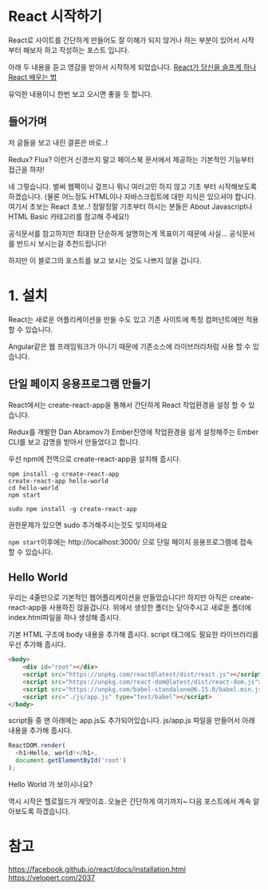 # React 시작하기
React로 사이트를 간단하게 만들어도 잘 이해가 되지 않거나 하는 부분이 있어서 시작부터 해보자 하고 작성하는 포스트 입니다.

아래 두 내용을 듣고 영감을 받아서 시작하게 되었습니다.
[React가 당신을 슬프게 하나](https://github.com/ehrudxo/react-makes-you-sad)
[React 배우는 법](https://github.com/ehrudxo/react-howto/blob/master/README-ko.md#learning-react-itself)

유익한 내용이니 한번 보고 오시면 좋을 듯 합니다.

## 들어가며
저 글들을 보고 내린 결론은 바로..!

Redux? Flux? 이런거 신경쓰지 말고 페이스북 문서에서 제공하는 기본적인 기능부터 접근을 하자!

네 그렇습니다. 벌써 웹팩이니 겊프니 뭐니 여러고민 하지 않고 기초 부터 시작해보도록 하겠습니다.
(물론 어느정도 HTML이나 자바스크립트에 대한 지식은 있으셔야 합니다. 여기서 초보는 React 초보..! 정말정말 기초부터 하시는 분들은 About Javascript나 HTML Basic 카테고리를 참고해 주세요!)

공식문서를 참고하지만 최대한 단순하게 설명하는게 목표이기 때문에 사실... 공식문서를 반드시 보시는걸 추천드립니다!

하지만 이 블로그의 포스트를 보고 보시는 것도 나쁘지 않을 겁니다.

# 1. 설치
React는 새로운 어플리케이션을 만들 수도 있고 기존 사이트에 특정 컴퍼넌트에만 적용 할 수 있습니다.

Angular같은 웹 프레임워크가 아니기 때문에 기존소스에 라이브러리처럼 사용 할 수 있습니다.

## 단일 페이지 응용프로그램 만들기
React에서는 create-react-app을 통해서 간단하게 React 작업환경을 설정 할 수 있습니다.

Redux를 개발한 Dan Abramov가 Ember진영에 작업환경을 쉽게 설정해주는 Ember CLI를 보고 감명을 받아서 만들었다고 합니다.

우선 npm에 전역으로 create-react-app을 설치해 줍시다.
```shell
npm install -g create-react-app
create-react-app hello-world
cd hello-world
npm start
```

```shell
sudo npm install -g create-react-app
```
권한문제가 있으면 sudo 추가해주시는것도 잊지마세요

`npm start`이후에는 http://localhost:3000/ 으로 단일 페이지 응용프로그램에 접속 할 수 있습니다.

## Hello World
우리는 4줄만으로 기본적인 웹어플리케이션을 만들었습니다!!
하지만 아직은 create-react-app을 사용하진 않을겁니다. 위에서 생성한 폴더는 닫아주시고 새로운 폴더에 index.html파일을 하나 생성해 줍시다.

기본 HTML 구조에 body 내용을 추가해 줍시다. script 태그에도 필요한 라이브러리를 우선 추가해 줍시다.

```html
<body>
    <div id="root"></div>
    <script src="https://unpkg.com/react@latest/dist/react.js"></script>
    <script src="https://unpkg.com/react-dom@latest/dist/react-dom.js"></script>
    <script src="https://unpkg.com/babel-standalone@6.15.0/babel.min.js"></script>
    <script src="./js/app.js" type="text/babel"></script>
</body>
```
script들 중 맨 아래에는 app.js도 추가되어있습니다.
 js/app.js 파일을 만들어서 아래 내용을 추가해 줍시다.

 ```javascript
 ReactDOM.render(
   <h1>Hello, world!</h1>,
   document.getElementById('root')
 );
 ```

Hello World 가 보이시나요?

역시 시작은 헬로월드가 제맛이죠. 
오늘은 간단하게 여기까지~ 다음 포스트에서 계속 알아보도록 하겠습니다.








# 참고
https://facebook.github.io/react/docs/installation.html
https://velopert.com/2037
